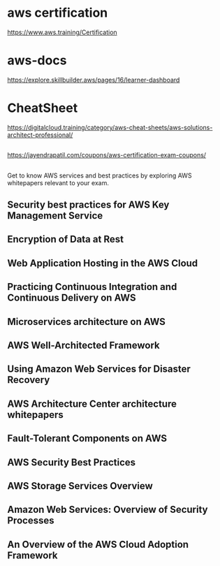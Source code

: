 # aws certification 
https://www.aws.training/Certification

# aws-docs

https://explore.skillbuilder.aws/pages/16/learner-dashboard

# CheatSheet
https://digitalcloud.training/category/aws-cheat-sheets/aws-solutions-architect-professional/

##
https://jayendrapatil.com/coupons/aws-certification-exam-coupons/
##
Get to know AWS services and best practices by exploring AWS whitepapers relevant to your exam. 

## Security best practices for AWS Key Management Service
## Encryption of Data at Rest
## Web Application Hosting in the AWS Cloud
## Practicing Continuous Integration and Continuous Delivery on AWS
## Microservices architecture on AWS
## AWS Well-Architected Framework
## Using Amazon Web Services for Disaster Recovery
## AWS Architecture Center architecture whitepapers
## Fault-Tolerant Components on AWS
## AWS Security Best Practices
## AWS Storage Services Overview
## Amazon Web Services: Overview of Security Processes
## An Overview of the AWS Cloud Adoption Framework
